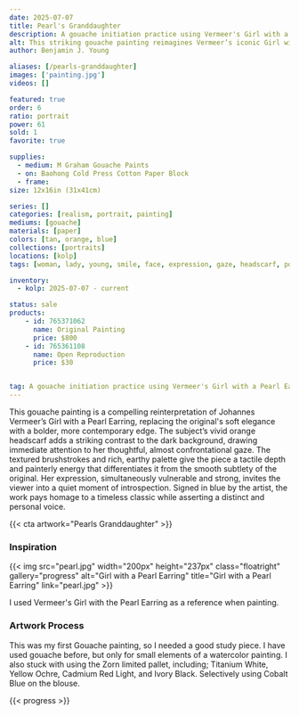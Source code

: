 ```yaml
---
date: 2025-07-07
title: Pearl's Granddaughter
description: A gouache initiation practice using Vermeer's Girl with a Pearl Earring as a reference.
alt: This striking gouache painting reimagines Vermeer’s iconic Girl with a Pearl Earring with a bold orange headscarf, rich textures, and expressive brushwork that brings a modern intensity to the classical pose.
author: Benjamin J. Young

aliases: [/pearls-granddaughter]
images: ['painting.jpg']
videos: []

featured: true
order: 6
ratio: portrait
power: 61
sold: 1
favorite: true

supplies:
  - medium: M Graham Gouache Paints
  - on: Baohong Cold Press Cotton Paper Block
  - frame: 
size: 12x16in (31x41cm)

series: []
categories: [realism, portrait, painting]
mediums: [gouache]
materials: [paper]
colors: [tan, orange, blue]
collections: [portraits]
locations: [kolp]
tags: [woman, lady, young, smile, face, expression, gaze, headscarf, pose, intense, indoors, classical]

inventory:
  - kolp: 2025-07-07 - current 

status: sale
products:
    - id: 765371062
      name: Original Painting
      price: $800
    - id: 765361108
      name: Open Reproduction
      price: $30


tag: A gouache initiation practice using Vermeer's Girl with a Pearl Earring as a reference.
---
```


This gouache painting is a compelling reinterpretation of Johannes Vermeer’s Girl with a Pearl Earring, replacing the original's soft elegance with a bolder, more contemporary edge. The subject’s vivid orange headscarf adds a striking contrast to the dark background, drawing immediate attention to her thoughtful, almost confrontational gaze. The textured brushstrokes and rich, earthy palette give the piece a tactile depth and painterly energy that differentiates it from the smooth subtlety of the original. Her expression, simultaneously vulnerable and strong, invites the viewer into a quiet moment of introspection. Signed in blue by the artist, the work pays homage to a timeless classic while asserting a distinct and personal voice.

<!--more-->

{{< cta artwork="Pearls Granddaughter" >}}

### Inspiration ###

{{< img src="pearl.jpg" width="200px" height="237px" class="floatright" gallery="progress" alt="Girl with a Pearl Earring" title="Girl with a Pearl Earring" link="pearl.jpg" >}}

I used Vermeer's Girl with the Pearl Earring as a reference when painting.

### Artwork Process ###

This was my first Gouache painting, so I needed a good study piece. I have used gouache before, but only for small elements of a watercolor painting. I also stuck with using the Zorn limited pallet, including; Titanium White, Yellow Ochre, Cadmium Red Light, and Ivory Black. Selectively using Cobalt Blue on the blouse.

{{< progress >}}